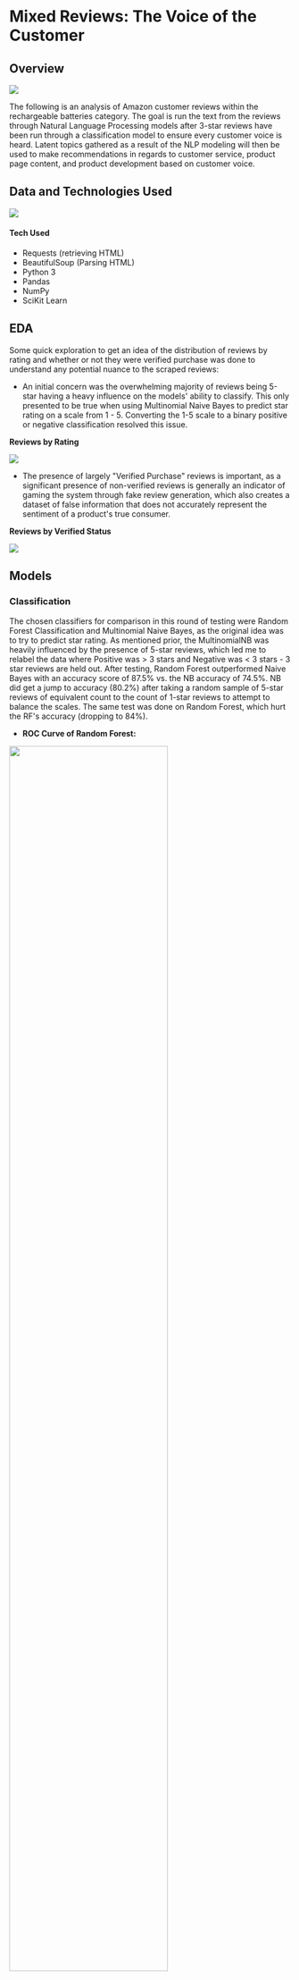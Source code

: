 # Mixed Reviews: The Voice of the Customer

## Overview

<img src='https://github.com/ryankirkland/review-content-analysis/blob/master/img/Amazon-Logo.png'>

The following is an analysis of Amazon customer reviews within the rechargeable batteries category. The goal is run the text from the reviews through Natural Language Processing models after 3-star reviews have been run through a classification model to ensure every customer voice is heard. Latent topics gathered as a result of the NLP modeling will then be used to make recommendations in regards to customer service, product page content, and product development based on customer voice.

## Data and Technologies Used

<img src='https://github.com/ryankirkland/review-content-analysis/blob/master/img/reviews.png'>

#### Tech Used
- Requests (retrieving HTML)
- BeautifulSoup (Parsing HTML)
- Python 3
- Pandas
- NumPy
- SciKit Learn

## EDA

Some quick exploration to get an idea of the distribution of reviews by rating and whether or not they were verified purchase was done to understand any potential nuance to the scraped reviews:

- An initial concern was the overwhelming majority of reviews being 5-star having a heavy influence on the models' ability to classify. This only presented to be true when using Multinomial Naive Bayes to predict star rating on a scale from 1 - 5. Converting the 1-5 scale to a binary positive or negative classification resolved this issue.

<b> Reviews by Rating </b>

<img src='https://github.com/ryankirkland/review-content-analysis/blob/master/img/rating.png'>

- The presence of largely "Verified Purchase" reviews is important, as a significant presence of non-verified reviews is generally an indicator of gaming the system through fake review generation, which also creates a dataset of false information that does not accurately represent the sentiment of a product's true consumer.

<b> Reviews by Verified Status </b>

<img src='https://github.com/ryankirkland/review-content-analysis/blob/master/img/verified.png'>

## Models
### Classification

The chosen classifiers for comparison in this round of testing were Random Forest Classification and Multinomial Naive Bayes, as the original idea was to try to predict star rating. As mentioned prior, the MultinomialNB was heavily influenced by the presence of 5-star reviews, which led me to relabel the data where Positive was > 3 stars and Negative was < 3 stars - 3 star reviews are held out. After testing, Random Forest outperformed Naive Bayes with an accuracy score of 87.5% vs. the NB accuracy of 74.5%. NB did get a jump to accuracy (80.2%) after taking a random sample of 5-star reviews of equivalent count to the count of 1-star reviews to attempt to balance the scales. The same test was done on Random Forest, which hurt the RF's accuracy (dropping to 84%).

- <b> ROC Curve of Random Forest: </b>

<img src='https://github.com/ryankirkland/review-content-analysis/blob/master/img/roc.png' width=75%>

After moving forward with Random Forest, thresholds for probability of a review being positive were tested with a Profit Curve based on the confusion matrix multiplied by a cost-benefit matrix. With some assumptions made around the cost to contact a customer with a customer service rep, coupon offered, the likelihood of conversion after contact, and customer lifetime value, the threshold of 0.79 was deemed the most likely to save money against the total reviews.

- <b> Confusion Matrix and Profit Curve: </b>

<div>
  <img src='https://github.com/ryankirkland/review-content-analysis/blob/master/img/cs_conf_mat.png' width=49%>
  <img src='https://github.com/ryankirkland/review-content-analysis/blob/master/img/profit_curve.png' width=49%>
</div

A second threshold was determined, surprisingly at the default 0.5, for classification to be input into the NLP pipeline. Due to the sheer volume of 5-star reviews in this case, it is far more likely that false negatives would heavily sway the results of latent topic discovery, where false positives would more likely be buried under the weight of true positives when analyzing the review content.

- <b> Confusion Matrix for NLP Feed: </b>

<img src='https://github.com/ryankirkland/review-content-analysis/blob/master/img/conf_mat.png' width=49%>

### Topic Modeling

After classifying the reviews, they are then processed through an NLP pipeline consisting of punctuation removal, word tokenization, lemmatization, the maintenance of unigrams with the addition of bigrams and trigrams for further context, review separation into Positive and Negative groups, then finally vectorization through Sklearn's TFIDF Vectorizer. The vectorized strings are passed through Non-Negative Matrix Factorization to uncover latent topics, which can be seen below:

- <b> Latent Topics for Negative Reviews of Rechargeable AA/AAA Batteries: </b>

<img src='https://github.com/ryankirkland/review-content-analysis/blob/master/img/neg_topics.png' width=80%>

Based on the above, it is clear that issues with holding charge should be top concern for brands selling rechargeable batteries. Positive topics largely discussed value for the money.

## Final Recommendation

- The positive feedback from the latent topics of the review indicates detail page content should be updated to speak to cost-savings and the true value for the money spent. Expectations should be set in regards to the length of holding a charge, but balanced out by the number of reuses, time-to-charge, and an estimation of cost savings when compared to the cost associated to purchasing disposables.

- Based on the negative feedback, product development research should largely be focused on how to get these rechargeables to hold charge for longer periods of time or bring the overall experience to at least parity to that of disposables (things like indications of charge level in products).

- From the profit curve above, a significant cost-savings can be realized from reaching out to those leaving negative reviews to troubleshoot with them and offer incentive to either keep their product after learning how to better use it or return the old product and use an incentive for repurchase.

